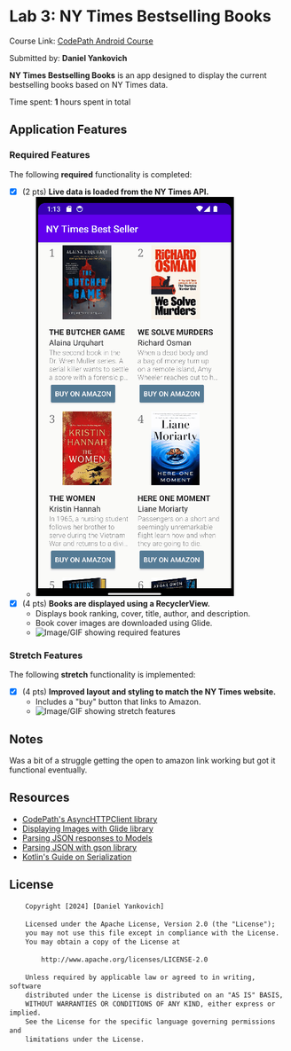 # Lab 3: NY Times Bestselling Books

Course Link: [CodePath Android Course](https://courses.codepath.org/courses/and102/unit/3#!labs)

Submitted by: **Daniel Yankovich**

**NY Times Bestselling Books** is an app designed to display the current bestselling books based on NY Times data.

Time spent: **1** hours spent in total 

## Application Features

### Required Features

The following **required** functionality is completed:

- [x] (2 pts) **Live data is loaded from the NY Times API.**
    - ![Image/GIF showing additional email information](LoadData.gif)
- [x] (4 pts) **Books are displayed using a RecyclerView.**
    - Displays book ranking, cover, title, author, and description.
    - Book cover images are downloaded using Glide.
    - ![Image/GIF showing required features](Scroll.gif) 

### Stretch Features

The following **stretch** functionality is implemented:

- [x] (4 pts) **Improved layout and styling to match the NY Times website.**
    - Includes a "buy" button that links to Amazon.
    - ![Image/GIF showing stretch features](OpenAmazon.gif)

## Notes

Was a bit of a struggle getting the open to amazon link working but got it functional eventually.
## Resources

- [CodePath's AsyncHTTPClient library](https://guides.codepath.org/android/Using-CodePath-Async-Http-Client)
- [Displaying Images with Glide library](https://guides.codepath.org/android/Displaying-Images-with-the-Glide-Library)
- [Parsing JSON responses to Models](https://guides.codepath.org/android/converting-json-to-models)
- [Parsing JSON with gson library](https://guides.codepath.org/android/Leveraging-the-Gson-Library#parsing-the-response)
- [Kotlin's Guide on Serialization](https://kotlinlang.org/docs/serialization.html)

## License

```plaintext
    Copyright [2024] [Daniel Yankovich]

    Licensed under the Apache License, Version 2.0 (the "License");
    you may not use this file except in compliance with the License.
    You may obtain a copy of the License at

        http://www.apache.org/licenses/LICENSE-2.0

    Unless required by applicable law or agreed to in writing, software
    distributed under the License is distributed on an "AS IS" BASIS,
    WITHOUT WARRANTIES OR CONDITIONS OF ANY KIND, either express or implied.
    See the License for the specific language governing permissions and
    limitations under the License.